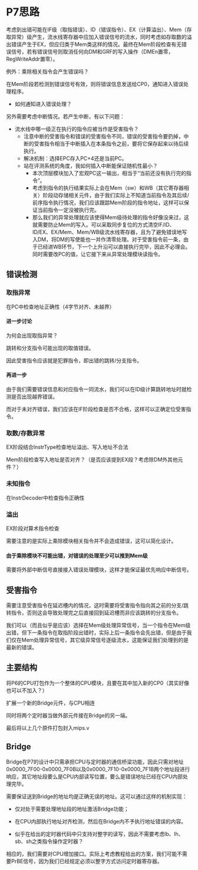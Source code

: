 # P7思路

考虑到出错可能在IF级（取指错误）、ID（错误指令）、EX（计算溢出）、Mem（存取异常）级产生，流水线寄存器中应加入错误信号的流水，同时考虑如存取数的溢出错误产生于EX，但应归类于Mem类这样的情况。最终在Mem阶段检查有无错误信号，若有错误信号则取消任何向DM和GRF的写入操作（DMEn置零，RegWriteAddr置零）。

例外：乘除相关指令会产生错误吗？

在Mem阶段若检测到错误信号有效，则将错误信息发送给CP0，通知进入错误处理程序。

* 如何通知进入错误处理？

另外需要考虑中断情况。若产生中断，有以下问题：

* 流水线中哪一级正在执行的指令应被当作是受害指令？
  * 注意中断的受害指令和错误的受害指令不同，错误的受害指令要扔掉，中断的受害指令相当于中断插入在本条指令之前，要将它保存起来以待后续执行。
  * 解决机制：选择EPC存入PC+4还是当前PC。
  * 站在评测系统的角度，我如何插入中断能保证随机性最小？
    * 本次顶层模块加入了宏观PC这一输出，相当于“当前还没有执行完的指令”。
    * 考虑到指令的执行结果实际上会在Mem（sw）和WB（其它寄存器相关）阶段动存储相关元件，由于我们实际上不知道当前指令及其后续/前序指令执行情况，我们应该跟踪Mem阶段的指令地址，这样可以保证当前指令一定没被执行完。
    * 那么我们的异常处理就应该使得Mem级待处理的指令好像没来过，这就需要防止Mem的写入。可以采取同步复位的方式清空IF/ID、ID/EX、EX/Mem、Mem/WB级流水线寄存器，且为了避免错误地写入DM，将DM的写使能也一并作清零处理。对于受害指令前一条，由于已经进WB环节，下一个上升沿可以直接执行完毕，因此不必理会。同时需要改PC的值，让它接下来从异常处理模块读指令。

## 错误检测

### 取指异常

在PC中检查地址正确性（4字节对齐、未越界）

#### 进一步讨论

为何会出现取指异常？

跳转和分支指令可能出现的取值错误。

因此受害指令应该就是犯罪指令，即出错的跳转/分支指令。

#### 再进一步

由于我们需要错误信息和对应指令一同流水，我们可以在ID级计算跳转地址时就检测是否出现越界错误。

而对于未对齐错误，我们应该在IF阶段检查是否不合格，这样可以正确定位受害指令。

### 取数/存数异常

EX阶段结合InstrType检查地址溢出、写入地址不合法

Mem阶段检查写入地址是否对齐？（是否应该提到EX段？考虑除DM外其他元件？）

### 未知指令

在InstrDecoder中检查指令正确性

### 溢出

EX阶段对算术指令检查

需要注意的是实际上乘除模块相关指令并不会造成错误，这可以简化设计。

#### 由于乘除模块不可能出错，对错误的处理至少可以推到Mem级

需要将外部中断信号直接接入错误处理模块，这样才能保证最优先响应中断信号。

## 受害指令

需要注意受害指令在延迟槽内的情况，这时需要将受害指令指向其之前的分支/跳转指令，否则这会导致处理完之后直接回到延迟槽而非应该跳转的分支指令。

我们可以（而且似乎是应该）选择在Mem级处理异常信号，当一个指令在Mem级出错，但下一条指令在取指阶段出错时，实际上后一条指令会先出错，但是由于我们仅在Mem处理异常信号，其它级异常信号逐级流水，这能保证我们处理到的是最新的错误。

## 主要结构

将P6的CPU打包作为一个整体的CPU模块，且要在其中加入新的CP0（其实好像也可以不加入？）

扩展一个新的Bridge元件，与CPU相连

同时将两个定时器当做外部元件接在Bridge的另一端。

最后将以上几个原件打包封入mips.v

## Bridge

Bridge在P7的设计中只需承担CPU与定时器的通信桥梁功能，因此只需对地址0x0000_7F00-0x0000_7F0B以及0x0000_7F10-0x0000_7F1B两个地址段进行响应，其它地址段要么是CPU内部读写位置，要么是错误地址已经在CPU内部处理完毕。

需要保证送到Bridge的地址均是正确无误的地址。这可以通过这样的机制实现：

* 仅对处于需要处理地址段的地址激活Bridge功能；

* 在CPU内部执行地址对齐检测，然后在Bridge内不予执行地址错误的内容。

* 似乎在给出的定时器代码中只支持对整字的读写，因此不需要考虑lb、lh、sb、sh之类指令操作定时器？

相应的，我们需要对CPU增加接口。实际上考虑教程给出的方案，我们可能不需要PrBE信号，因为我们已经规定必须以整字方式访问定时器寄存器。
